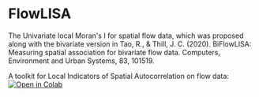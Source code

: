 # FlowLISA
The Univariate local Moran's I for spatial flow data, which was proposed along with the bivariate version in Tao, R., & Thill, J. C. (2020). BiFlowLISA: Measuring spatial association for bivariate flow data. Computers, Environment and Urban Systems, 83, 101519.

A toolkit for Local Indicators of Spatial Autocorrelation on flow data:
[![Open in Colab](https://colab.research.google.com/assets/colab-badge.svg)](https://colab.research.google.com/github/bobyellow/FlowLISA/blob/main/FlowLISA_main.ipynb)
